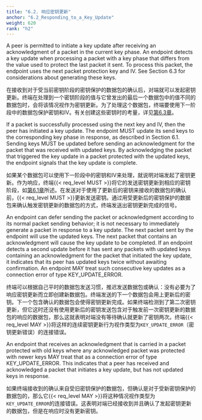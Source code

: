 ```yaml
---
title: "6.2. 响应密钥更新"
anchor: "6.2_Responding_to_a_Key_Update"
weight: 620
rank: "h2"
---
```


A peer is permitted to initiate a key update after receiving an acknowledgment of a packet in the current key phase. An endpoint detects a key update when processing a packet with a key phase that differs from the value used to protect the last packet it sent. To process this packet, the endpoint uses the next packet protection key and IV. See Section 6.3 for considerations about generating these keys.

在接收到对于受当前密钥阶段的密钥保护的数据包的确认后，对端就可以发起密钥更新。终端在处理到一个密钥阶段的值与它曾发出的最后一个数据包中的值不同的数据包时，会将该情况视作为密钥更新。为了处理这个数据包，终端要使用下一阶段中的数据包保护密钥和IV。有关创建这些密钥时的考量，详见[第6.3章]()。

If a packet is successfully processed using the next key and IV, then the peer has initiated a key update. The endpoint MUST update its send keys to the corresponding key phase in response, as described in Section 6.1. Sending keys MUST be updated before sending an acknowledgment for the packet that was received with updated keys. By acknowledging the packet that triggered the key update in a packet protected with the updated keys, the endpoint signals that the key update is complete.

如果某个数据包可以使用下一阶段中的密钥和IV来处理，就说明对端发起了密钥更新。作为响应，终端{{< req_level MUST >}}将它的发送密钥更新到相应的密钥阶段，如[第6.1章]()所述。在发送对于使用了更新后的密钥来接收的数据包的确认前，{{< req_level MUST >}}更新发送密钥。通过用受更新后的密钥保护的数据包来确认触发密钥更新的数据包的方式，终端发送出密钥更新完成的信号。

An endpoint can defer sending the packet or acknowledgment according to its normal packet sending behavior; it is not necessary to immediately generate a packet in response to a key update. The next packet sent by the endpoint will use the updated keys. The next packet that contains an acknowledgment will cause the key update to be completed. If an endpoint detects a second update before it has sent any packets with updated keys containing an acknowledgment for the packet that initiated the key update, it indicates that its peer has updated keys twice without awaiting confirmation. An endpoint MAY treat such consecutive key updates as a connection error of type KEY_UPDATE_ERROR.

终端可以根据自己平时的数据包发送习惯，推迟发送数据包或确认：没有必要为了响应密钥更新而立即创建新数据包。终端发送的下一个数据包会用上更新后的密钥。下一个包含确认的数据包会使得密钥更新完成。如果终端检测到了第二次密钥更新，但它这时还没有使用更新后的密钥发送包含对于触发前一次密钥更新的数据包的响应的数据包，那么这就表明对端没有等待确认就更新了密钥两次。终端{{< req_level MAY >}}将这样的连续密钥更新行为视作类型为`KEY_UPDATE_ERROR`（密钥更新错误）的连接错误。

An endpoint that receives an acknowledgment that is carried in a packet protected with old keys where any acknowledged packet was protected with newer keys MAY treat that as a connection error of type KEY_UPDATE_ERROR. This indicates that a peer has received and acknowledged a packet that initiates a key update, but has not updated keys in response.

如果终端接收到的确认来自受旧密钥保护的数据包，但确认是对于受新密钥保护的数据包的，那么它{{< req_level MAY >}}将这种情况视作类型为`KEY_UPDATE_ERROR`的连接错误。这表明对端已经接收到并且确认了发起密钥更新的数据包，但是在响应时没有更新密钥。
